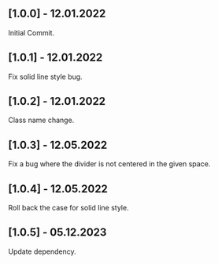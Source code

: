 ## [1.0.0] - 12.01.2022

Initial Commit.

## [1.0.1] - 12.01.2022

Fix solid line style bug.

## [1.0.2] - 12.01.2022

Class name change.

## [1.0.3] - 12.05.2022

Fix a bug where the divider is not centered in the given space.

## [1.0.4] - 12.05.2022

Roll back the case for solid line style.

## [1.0.5] - 05.12.2023

Update dependency.